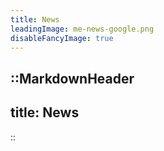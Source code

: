 ```yaml
---
title: News
leadingImage: me-news-google.png
disableFancyImage: true
---
```


::MarkdownHeader
---
title: News
---
::

<!-- - 🎉 **August 13, 2025** I joined IGM@RIT as a tenure track assistant professor.
- 🎉 **July 03, 2025** Our paper, [CleAR: Robust Context-Guided Generative Lighting Estimation for Mobile Augmented Reality](https://arxiv.org/pdf/2411.02179) has been accepted by IMWUT 2025!
- 🎉 **March 27, 2025** I will be joining IGM@RIT as a tenure track assistant professor in Fall 2025!
- 🎉 **August 11, 2024** One paper accepted at ImmerCom 2024!
- 🎉 **May 13, 2024** I joined [Adobe Research](http://www.chongyangma.com/team/index.html) as a research scientist intern.
- 🎉 **March 01, 2024** Our demo [ARFlow: A Framework for Simplifying AR Experimentation Workflow](https://cake.wpi.edu/ARFlow/) has been accepted by HotMobile 2024!
- 🎉 **February 17, 2024** Our paper [Mobile AR Depth Estimation: Challenges & Prospects](https://arxiv.org/pdf/2310.14437) has been accepted by HotMobile 2024!
- 🏆 **June 10, 2023** Our paper, *Toward Scalable and Controllable AR Experimentation*, received **best paper runner-up** award at ImmerCom'23.
- 🎉 **March 31, 2023** We have released the [code](https://github.com/cake-lab/LitAR) of our UbiComp 2022 paper LitAR.
- 🎉 **December 15, 2022** Received student travel grant from HotMobile 2023, thank you!
- 🎉 **December 15, 2022** Passed my classes and research qualifications, I'm a Ph.D. candidate now!
- 🎉 **December 09, 2022** Our paper [Multi-Camera Lighting Estimation for Photorealistic Front-Facing Mobile Augmented Reality](https://arxiv.org/pdf/2301.06143) has been accepted by HotMobile 2023!
- 🎉 **January 18, 2022** I joined the [Y-tech Graphics AI team](http://www.chongyangma.com/team/index.html) as a research intern.
- 🎉 **May 17, 2022** Our paper [LitAR](/project/litar) has been accepted by UbiComp 2022!
- 🎉 **May 17, 2022** Our paper [Privacy-preserving Reflection Rendering for Augmented Reality](/project/privacy-preserving-reflection) has been accepted by ACM MM 2022!
- 🎉 **March 04, 2022** I will join Google as a research intern in the summer!
- 🎉 **January 18, 2022** I joined the [Y-tech Graphics AI team](http://www.chongyangma.com/team/index.html) as a research intern.
- ✨ **May 24, 2021** We just released the [Xihe](/project/point-ar) source code! Check our [GitHub](https://github.com/cake-lab/Xihe) repo.
- 🎉 **April 15, 2021** I will join the [Y-tech Graphics AI team](http://chongyangma.com/team/index.html) as a research intern in next spring!
- 🎉 **April 15, 2021** I'm thrilled to announce that I will continue my Ph.D. study at [The Cake Lab](https://cake.wpi.edu/) with [Prof. Tian Guo](https://tianguo.info).
- 🎉 **April 15, 2021** I've presented my M.S. Thesis.
- ✨ **April 03, 2021** [PointAR](/project/point-ar) source code is now released! Check our [GitHub](https://github.com/cake-lab/PointAR) repo.
- 🔥 **March 25, 2021** New paper on mobile system for 3D vision-based lighting estimation has been conditionally accepted to MobiSys 2021.
- 🎙️ **August 25, 2020** I presented our efficient mobile AR lighting estimation paper at ECCV 2020.
- 🔥 **July 22, 2020** Our paper on efficient mobile AR lighting estimation neural network has been accepted to ECCV 2020.
- 🎙️ **March 03, 2020** I presented my poster at the HotMobile 2020 conference in Austin, TX.
- 🔥 **February 01, 2020** Our poster on mobile AR lighting estimation has been accepted to HotMobile 2020.
- 🦸🏻‍♂️ **August 26, 2019** I joined Worcester Polytechnic Institute CakeLab.
- 🎙️ **October 26, 2018** I presented our paper on ASMMC-MMAC 2018 workshop.
- 🏆 **October 15, 2018** I received Wang Kechang Technology innovation scholarship (<1%).
- 🏆 **October 13, 2018** I received annual special scholarship at Tianjin Normal University (top 5%).
- 🔥 **August 15, 2018** Our paper about human speech emotion in spectrogram representation has submitted to ACM Multimedia 2018 ASMMC-MMAC workshop!
- 👨🏻‍💻 **July 04, 2018** I joined the DuerOS department at Baidu, Inc as a frontend software engineer intern.
- 🏆 **September 30, 2017** I received third prize of the 2017 China national Mobile Innovation Contest (top 6%).
- 🏆 **September 30, 2016** I received third prize of the 2016 China national Mobile Innovation Contest (top 10%). -->
